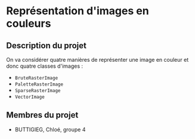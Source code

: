 # Représentation d'images en couleurs

## Description du projet

On va considérer quatre manières de représenter une image en couleur et donc quatre classes d'images :

- `BruteRasterImage`
- `PaletteRasterImage`
- `SparseRasterImage`
- `VectorImage`

## Membres du projet

- BUTTIGIEG, Chloé, groupe 4